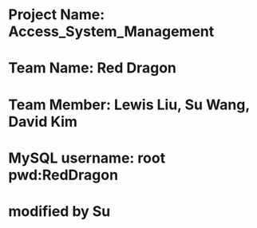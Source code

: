 # Project Name: Access_System_Management
# Team Name: Red Dragon
# Team Member: Lewis Liu, Su Wang, David Kim
# MySQL username: root pwd:RedDragon
# modified by Su
